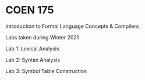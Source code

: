 # COEN 175

Introduction to Formal Language Concepts &amp; Compilers

Labs taken during Winter 2021

Lab 1: Lexical Analysis

Lab 2: Syntax Analysis

Lab 3: Symbol Table Construction
